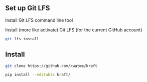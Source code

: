 ## Set up Git LFS

Install Git LFS command line tool

Install (more like activate) Git LFS (for the current GitHub account)

```sh
git lfs install
```

## Install

```sh
git clone https://github.com/kwatme/kraft

pip install --editable kraft/
```
